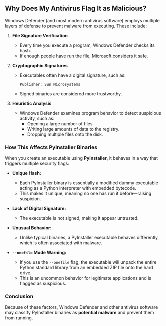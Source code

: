 ## Why Does My Antivirus Flag It as Malicious?

Windows Defender (and most modern antivirus software) employs multiple layers of defense to prevent malware from executing. These include:

1. **File Signature Verification**  
   - Every time you execute a program, Windows Defender checks its hash.  
   - If enough people have run the file, Microsoft considers it safe.  

2. **Cryptographic Signatures**  
   - Executables often have a digital signature, such as:  
     ```
     Publisher: Sun Microsystems
     ```  
   - Signed binaries are considered more trustworthy.  

3. **Heuristic Analysis**  
   - Windows Defender examines program behavior to detect suspicious activity, such as:  
     - Opening a large number of files.  
     - Writing large amounts of data to the registry.  
     - Dropping multiple files onto the disk.  

### How This Affects PyInstaller Binaries  

When you create an executable using **PyInstaller**, it behaves in a way that triggers multiple security flags:

- **Unique Hash:**  
  - Each PyInstaller binary is essentially a modified dummy executable acting as a Python interpreter with embedded bytecode.  
  - This makes it unique, meaning no one has run it before—raising suspicion.  

- **Lack of Digital Signature:**  
  - The executable is not signed, making it appear untrusted.  

- **Unusual Behavior:**  
  - Unlike typical binaries, a PyInstaller executable behaves differently, which is often associated with malware.  

- **`--onefile` Mode Warning:**  
  - If you use the `--onefile` flag, the executable will unpack the entire Python standard library from an embedded ZIP file onto the hard drive.  
  - This is an uncommon behavior for legitimate applications and is flagged as suspicious.  

### Conclusion  

Because of these factors, Windows Defender and other antivirus software may classify PyInstaller binaries as **potential malware** and prevent them from running.
